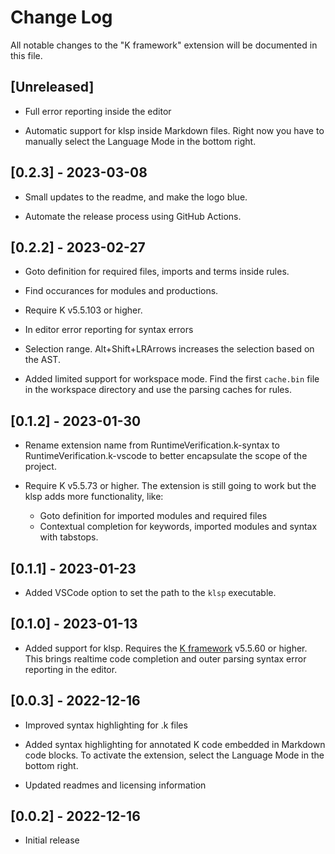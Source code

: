 # Change Log

All notable changes to the "K framework" extension will be documented in this file.

## [Unreleased]

- Full error reporting inside the editor

- Automatic support for klsp inside Markdown files. Right now you have
  to manually select the Language Mode in the bottom right.

## [0.2.3] - 2023-03-08

- Small updates to the readme, and make the logo blue.

- Automate the release process using GitHub Actions.

## [0.2.2] - 2023-02-27

- Goto definition for required files, imports and terms inside rules.

- Find occurances for modules and productions.

- Require K v5.5.103 or higher.

- In editor error reporting for syntax errors

- Selection range. Alt+Shift+LRArrows increases the selection based on the AST.

- Added limited support for workspace mode. Find the first `cache.bin` file in the
  workspace directory and use the parsing caches for rules.

## [0.1.2] - 2023-01-30

- Rename extension name from RuntimeVerification.k-syntax to RuntimeVerification.k-vscode
  to better encapsulate the scope of the project.

- Require K v5.5.73 or higher. The extension is still going to work but the klsp adds more functionality, like:
  - Goto definition for imported modules and required files
  - Contextual completion for keywords, imported modules and syntax with tabstops.

## [0.1.1] - 2023-01-23

- Added VSCode option to set the path to the `klsp` executable.

## [0.1.0] - 2023-01-13

- Added support for klsp. Requires the [K framework](https://github.com/runtimeverification/k) v5.5.60 or higher.
  This brings realtime code completion and outer parsing syntax error reporting in the editor.

## [0.0.3] - 2022-12-16

- Improved syntax highlighting for .k files

- Added syntax highlighting for annotated K code embedded in Markdown code blocks.
  To activate the extension, select the Language Mode in the bottom right.

- Updated readmes and licensing information

## [0.0.2] - 2022-12-16

- Initial release
